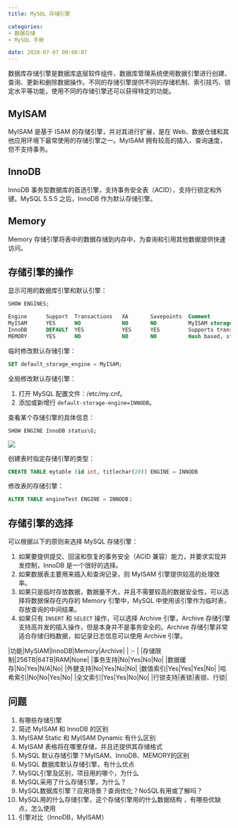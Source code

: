 ```yaml
---
title: MySQL 存储引擎

categories:
- 数据存储
- MySQL 手册

date: 2020-07-07 00:00:07
---
```

数据库存储引擎是数据库底层软件组件，数据库管理系统使用数据引擎进行创建、查询、更新和删除数据操作。不同的存储引擎提供不同的存储机制、索引技巧、锁定水平等功能，使用不同的存储引擎还可以获得特定的功能。

## MyISAM
MyISAM 是基于 ISAM 的存储引擎，并对其进行扩展，是在 Web、数据仓储和其他应用环境下最常使用的存储引擎之一。MyISAM 拥有较高的插入、查询速度，但不支持事务。

## InnoDB
InnoDB 事务型数据库的首选引擎，支持事务安全表（ACID），支持行锁定和外键。MySQL 5.5.5 之后，InnoDB 作为默认存储引擎。

## Memory
Memory 存储引擎将表中的数据存储到内存中，为查询和引用其他数据提供快速访问。

## 存储引擎的操作
显示可用的数据库引擎和默认引擎：
```sql
SHOW ENGINES;

Engine      Support  Transactions   XA       Savepoints  Comment
MyISAM      YES      NO             NO       NO          MyISAM storage engine
InnoDB      DEFAULT  YES            YES      YES         Supports transactions, row-level locking, and foreign keys
MEMORY      YES      NO             NO       NO          Hash based, stored in memory, useful for temporary tables
```

临时修改默认存储引擎：

```sql
SET default_storage_engine = MyISAM;
```

全局修改默认存储引擎：
1. 打开 MySQL 配置文件：/etc/my.cnf。
1. 添加或新增行 `default-storage-engine=INNODB`。

查看某个存储引擎的具体信息：

```sql
SHOW ENGINE InnoDB status\G;
```

![](http://img.mp.sohu.com/upload/20170713/e972e47b2c554f789e02e90b26a8b543_th.png)

创建表时指定存储引擎的类型：
```sql
CREATE TABLE mytable (id int, titlechar(20)) ENGINE = INNODB
```

修改表的存储引擎：

```sql
ALTER TABLE engineTest ENGINE = INNODB；
```


## 存储引擎的选择
可以根据以下的原则来选择 MySQL 存储引擎：
1. 如果要提供提交、回滚和恢复的事务安全（ACID 兼容）能力，并要求实现并发控制，InnoDB 是一个很好的选择。
1. 如果数据表主要用来插入和查询记录，则 MyISAM 引擎提供较高的处理效率。
1. 如果只是临时存放数据，数据量不大，并且不需要较高的数据安全性，可以选择将数据保存在内存的 Memory 引擎中，MySQL 中使用该引擎作为临时表，存放查询的中间结果。
1. 如果只有 `INSERT` 和 `SELECT` 操作，可以选择 Archive 引擎，Archive 存储引擎支持高并发的插入操作，但是本身并不是事务安全的。Archive 存储引擎非常适合存储归档数据，如记录日志信息可以使用 Archive 引擎。

|功能|MySIAM|InnoDB|Memory|Archive|
| :- |
|存储限制|256TB|64TB|RAM|None|
|事务支持|No|Yes|No|No|
|数据缓存|No|Yes|N/A|No|
|外健支持|No|Yes|No|No|
|数值索引|Yes|Yes|Yes|No|
|哈希索引|No|No|Yes|No|
|全文索引|Yes|Yes|No|No|
|行锁支持|表锁|表锁、行锁|

## 问题
1. 有哪些存储引擎
1. 简述 MyISAM 和 InnoDB 的区别
1. MyISAM Static 和 MyISAM Dynamic 有什么区别
1. MyISAM 表格将在哪里存储，并且还提供其存储格式
1. MySQL 默认存储引擎？MyISAM、InnoDB、MEMORY的区别
1. MySQL 数据库默认存储引擎，有什么优点
1. MySQL引擎及区别，项目用的哪个，为什么
1. MySQL采用了什么存储引擎，为什么？
1. MySQL数据库引擎？应用场景？查询优化？NoSQL有用或了解吗？
1. MySQL用的什么存储引擎，这个存储引擎用的什么数据结构 ，有哪些优缺点，怎么使用
1. 引擎对比（InnoDB，MyISAM）